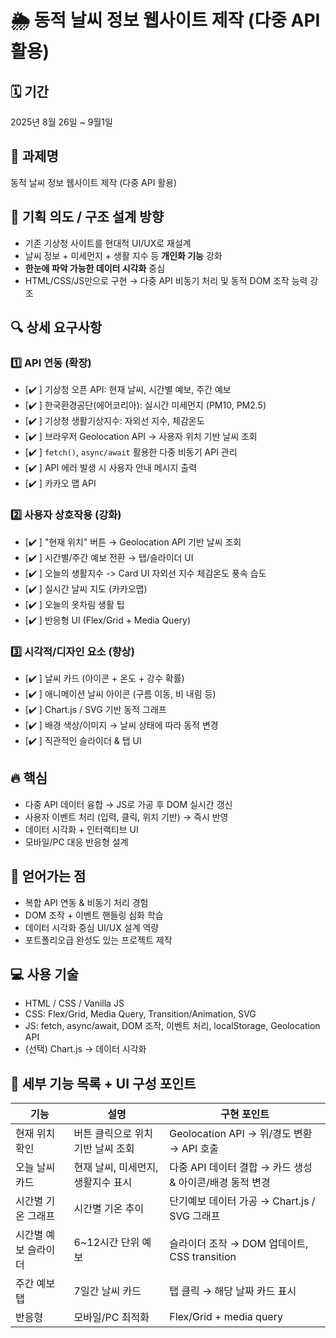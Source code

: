 # 🌦️ 동적 날씨 정보 웹사이트 제작 (다중 API 활용)

## 🗓 기간

2025년 8월 26일 ~ 9월1일

## 📝 과제명

동적 날씨 정보 웹사이트 제작 (다중 API 활용)

## 🧠 기획 의도 / 구조 설계 방향

- 기존 기상청 사이트를 현대적 UI/UX로 재설계
- 날씨 정보 + 미세먼지 + 생활 지수 등 **개인화 기능** 강화
- **한눈에 파악 가능한 데이터 시각화** 중심
- HTML/CSS/JS만으로 구현 → 다중 API 비동기 처리 및 동적 DOM 조작 능력 강조

## 🔍 상세 요구사항

### 1️⃣ API 연동 (확장)

- [✔️ ] 기상청 오픈 API: 현재 날씨, 시간별 예보, 주간 예보
- [✔️ ] 한국환경공단(에어코리아): 실시간 미세먼지 (PM10, PM2.5)
- [✔️ ] 기상청 생활기상지수: 자외선 지수, 체감온도
- [✔️ ] 브라우저 Geolocation API → 사용자 위치 기반 날씨 조회
- [✔️ ] `fetch()`, `async/await` 활용한 다중 비동기 API 관리
- [✔️ ] API 에러 발생 시 사용자 안내 메시지 출력
- [✔️ ] 카카오 맵 API

### 2️⃣ 사용자 상호작용 (강화)

- [✔️ ] "현재 위치" 버튼 → Geolocation API 기반 날씨 조회
- [✔️ ] 시간별/주간 예보 전환 → 탭/슬라이더 UI
- [✔️ ] 오늘의 생활지수 -> Card UI 자외선 지수 체감온도 풍속 습도
- [✔️ ] 실시간 날씨 지도 (카카오맵)
- [✔️ ] 오늘의 옷차림 생활 팁 
- [✔️ ] 반응형 UI (Flex/Grid + Media Query)

### 3️⃣ 시각적/디자인 요소 (향상)

- [✔️ ] 날씨 카드 (아이콘 + 온도 + 강수 확률)
- [✔️ ] 애니메이션 날씨 아이콘 (구름 이동, 비 내림 등)
- [✔️ ] Chart.js / SVG 기반 동적 그래프
- [✔️ ] 배경 색상/이미지 → 날씨 상태에 따라 동적 변경
- [✔️ ] 직관적인 슬라이더 & 탭 UI

## 🔥 핵심

- 다중 API 데이터 융합 → JS로 가공 후 DOM 실시간 갱신
- 사용자 이벤트 처리 (입력, 클릭, 위치 기반) → 즉시 반영
- 데이터 시각화 + 인터랙티브 UI
- 모바일/PC 대응 반응형 설계

## 🎯 얻어가는 점

- 복합 API 연동 & 비동기 처리 경험
- DOM 조작 + 이벤트 핸들링 심화 학습
- 데이터 시각화 중심 UI/UX 설계 역량
- 포트폴리오급 완성도 있는 프로젝트 제작

## 💻 사용 기술

- HTML / CSS / Vanilla JS
- CSS: Flex/Grid, Media Query, Transition/Animation, SVG
- JS: fetch, async/await, DOM 조작, 이벤트 처리, localStorage, Geolocation API
- (선택) Chart.js → 데이터 시각화

## 🔹 세부 기능 목록 + UI 구성 포인트

| 기능                 | 설명                               | 구현 포인트                                              |
| -------------------- | ---------------------------------- | -------------------------------------------------------- |
| 현재 위치 확인       | 버튼 클릭으로 위치 기반 날씨 조회  | Geolocation API → 위/경도 변환 → API 호출                |
| 오늘 날씨 카드       | 현재 날씨, 미세먼지, 생활지수 표시 | 다중 API 데이터 결합 → 카드 생성 & 아이콘/배경 동적 변경 |
| 시간별 기온 그래프   | 시간별 기온 추이                   | 단기예보 데이터 가공 → Chart.js / SVG 그래프             |
| 시간별 예보 슬라이더 | 6~12시간 단위 예보                 | 슬라이더 조작 → DOM 업데이트, CSS transition             |
| 주간 예보 탭         | 7일간 날씨 카드                    | 탭 클릭 → 해당 날짜 카드 표시                            |
| 반응형               | 모바일/PC 최적화                   | Flex/Grid + media query                                  |

